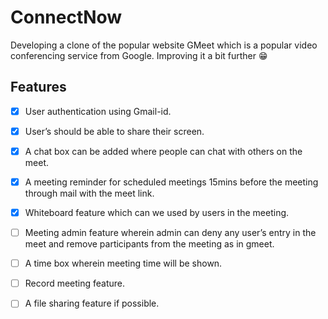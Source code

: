# ConnectNow
 Developing a clone of the popular website GMeet which is a popular video conferencing service from Google. Improving it a bit further 😁


## Features 
- [x] User authentication using Gmail-id.
- [x] User’s should be able to share their screen.
- [x] A chat box can be added where people can chat with others on the meet.
- [x] A meeting reminder for scheduled meetings 15mins before the meeting through mail with the meet link.
- [x] Whiteboard feature which can we used by users in the meeting.
- [ ] Meeting admin feature wherein admin can deny any user’s entry in the meet and remove participants from the meeting as in gmeet.
- [ ] A time box wherein meeting time will be shown.
- [ ]  Record meeting feature.
- [ ] A file sharing feature if possible.

